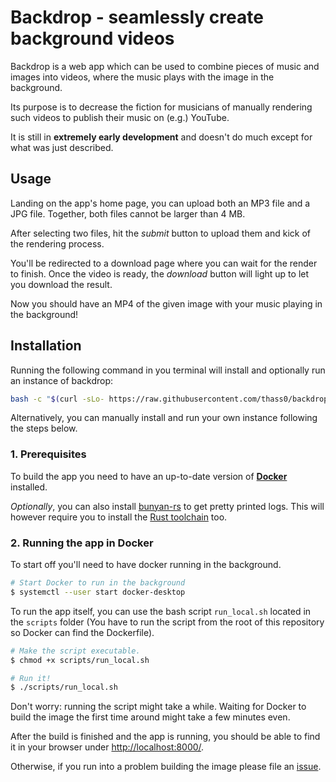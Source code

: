 # Backdrop - seamlessly create background videos

Backdrop is a web app which can be used to combine pieces of
music and images into videos, where the music plays with the
image in the background.

Its purpose is to decrease the fiction for musicians of manually
rendering such videos to publish their music on (e.g.) YouTube.

It is still in **extremely early development** and doesn't do much
except for what was just described.

## Usage

Landing on the app's home page, you can upload both an MP3 file and a JPG file.
Together, both files cannot be larger than 4 MB.

After selecting two files, hit the *submit* button to upload them and kick of
the rendering process.

You'll be redirected to a download page where you can wait for the render to finish.
Once the video is ready, the *download* button will light up to let you download
the result.

Now you should have an MP4 of the given image with your music playing in the background!

## Installation

Running the following command in you terminal will install and optionally
run an instance of backdrop:

```bash
bash -c "$(curl -sLo- https://raw.githubusercontent.com/thass0/backdrop/main/scripts/install.sh)"
```

Alternatively, you can manually install and run your own instance following the steps below.

### 1. Prerequisites

To build the app you need to have an up-to-date version of
[**Docker**](https://docs.docker.com/get-docker/) installed.

*Optionally*, you can also install [bunyan-rs](https://crates.io/crates/bunyan)
to get pretty printed logs. This will however require you to install
the [Rust toolchain](https://www.rust-lang.org/tools/install) too.

### 2. Running the app in Docker

To start off you'll need to have docker running in the background.

```bash
# Start Docker to run in the background
$ systemctl --user start docker-desktop
```

To run the app itself, you can use the bash script `run_local.sh` located in the
`scripts` folder (You have to run the script from the root of this repository so
Docker can find the Dockerfile).

```bash
# Make the script executable.
$ chmod +x scripts/run_local.sh

# Run it!
$ ./scripts/run_local.sh
```

Don't worry: running the script might take a while.
Waiting for Docker to build the image the first time around might take
a few minutes even.

After the build is finished and the app is running, you should be able
to find it in your browser under [http://localhost:8000/](http://localhost:8000/).

Otherwise, if you run into a problem building the image please
file an [issue](https://github.com/thass0/backdrop/issues).
